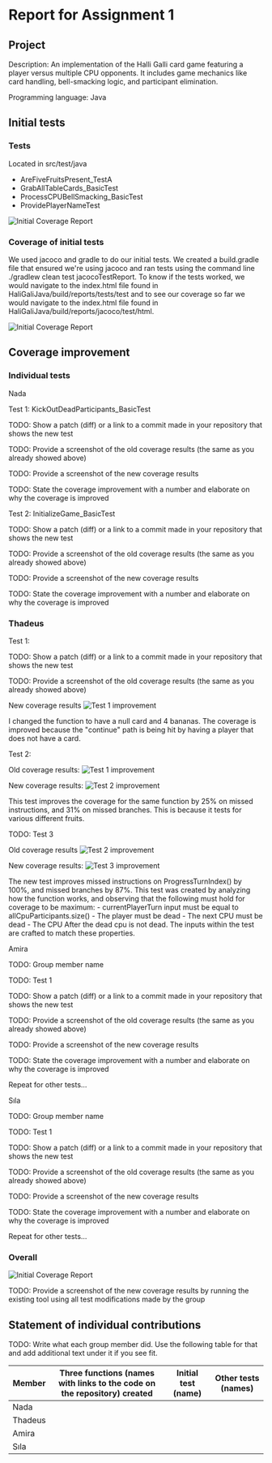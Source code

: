 # Report for Assignment 1

## Project

Description: An implementation of the Halli Galli card game featuring a player versus multiple CPU opponents. It
includes game mechanics like card handling, bell-smacking logic, and participant elimination.

Programming language: Java

## Initial tests

### Tests

Located in src/test/java

- AreFiveFruitsPresent_TestA
- GrabAllTableCards_BasicTest
- ProcessCPUBellSmacking_BasicTest
- ProvidePlayerNameTest

![Initial Coverage Report](images/testReport.jpg)

### Coverage of initial tests

We used jacoco and gradle to do our initial tests. We created a build.gradle file that ensured we're using jacoco and
ran tests using the command line ./gradlew clean test jacocoTestReport. To know if the tests worked, we would navigate
to the index.html file found in HaliGaliJava/build/reports/tests/test and to see our coverage so far we would navigate
to the index.html file found in HaliGaliJava/build/reports/jacoco/test/html.

![Initial Coverage Report](images/initialCoverage.jpg)

## Coverage improvement

### Individual tests

Nada

Test 1: KickOutDeadParticipants_BasicTest

TODO: Show a patch (diff) or a link to a commit made in your repository that shows the new test

TODO: Provide a screenshot of the old coverage results (the same as you already showed above)

TODO: Provide a screenshot of the new coverage results

TODO: State the coverage improvement with a number and elaborate on why the coverage is improved

Test 2:  InitializeGame_BasicTest

TODO: Show a patch (diff) or a link to a commit made in your repository that shows the new test

TODO: Provide a screenshot of the old coverage results (the same as you already showed above)

TODO: Provide a screenshot of the new coverage results

TODO: State the coverage improvement with a number and elaborate on why the coverage is improved

### Thadeus

Test 1:

TODO: Show a patch (diff) or a link to a commit made in your repository that shows the new test

TODO: Provide a screenshot of the old coverage results (the same as you already showed above)

New coverage results
![Test 1 improvement](images/test_1_improvement.png)

I changed the function to have a null card and 4 bananas. The coverage is improved because the "continue" path is being
hit by having a player  that does not have a card.

Test 2:

Old coverage results:
![Test 1 improvement](images/test_1_improvement.png)

New coverage results:
![Test 2 improvement](images/Thadeus_Test_2_improvement.png)

This test improves the coverage for the same function by 25% on missed instructions, and 31% on missed branches.
This is because it tests for various different fruits. 



TODO: Test 3

Old coverage results
![Test 2 improvement](images/Thadeus_Test_2_improvement.png)

New coverage results:
![Test 3 improvement](images/Thadeus_Test_3_improvement.png)

The new test improves missed instructions on ProgressTurnIndex() by 100%, and missed branches by 87%.
This test was created by analyzing how the function works, and observing that the following must hold
for coverage to be maximum:
		- currentPlayerTurn input must be equal to allCpuParticipants.size()
		- The player must be dead
		- The next CPU must be dead
		- The CPU After the dead cpu is not dead.
The inputs within the test are crafted to match these properties.

Amira

TODO: Group member name

TODO: Test 1

TODO: Show a patch (diff) or a link to a commit made in your repository that shows the new test

TODO: Provide a screenshot of the old coverage results (the same as you already showed above)

TODO: Provide a screenshot of the new coverage results

TODO: State the coverage improvement with a number and elaborate on why the coverage is improved

Repeat for other tests...

Sıla

TODO: Group member name

TODO: Test 1

TODO: Show a patch (diff) or a link to a commit made in your repository that shows the new test

TODO: Provide a screenshot of the old coverage results (the same as you already showed above)

TODO: Provide a screenshot of the new coverage results

TODO: State the coverage improvement with a number and elaborate on why the coverage is improved

Repeat for other tests...

### Overall

![Initial Coverage Report](images/initialCoverage.jpg)

TODO: Provide a screenshot of the new coverage results by running the existing tool using all test modifications made by
the group

## Statement of individual contributions

TODO: Write what each group member did. Use the following table for that and add additional text under it if you see
fit.

| Member  | Three functions (names with links to the code on the repository) created | Initial test (name) | Other tests (names) |
|---------|--------------------------------------------------------------------------|---------------------|---------------------|
| Nada    |                                                                          |                     |                     |
| Thadeus |                                                                          |                     |                     |
| Amira   |                                                                          |                     |                     |
| Sıla    |                                                                          |                     |                     |